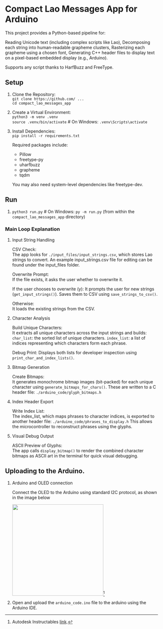 # Compact Lao Messages App for Arduino

This project provides a Python-based pipeline for:

Reading Unicode text (including complex scripts like Lao),
Decomposing each string into human-readable grapheme clusters,
Rasterizing each grapheme using a chosen font,
Generating C++ header files to display text on a pixel-based embedded display (e.g., Arduino).

Supports any script thanks to HarfBuzz and FreeType.

## Setup

1. Clone the Repository:  
`git clone https://github.com/ ...`  
`cd compact_lao_messages_app`  
2. Create a Virtual Environment:  
`python3 -m venv .venv`  
`source .venv/bin/activate`   # On Windows: `.venv\Scripts\activate`
3. Install Dependencies:  
`pip install -r requirements.txt`  

    Required packages include:
    * Pillow
    * freetype-py
    * uharfbuzz
    * grapheme
    * tqdm

    You may also need system-level dependencies like freetype-dev.

## Run

1. `python3 run.py` # On Windows: `py -m run.py` (from within the `compact_lao_messages_app` directory)

### Main Loop Explanation

1.  Input String Handling

    CSV Check:  
    The app looks for `./input_files/input_strings.csv`, which stores Lao strings to convert. An example input_strings.csv file for editing can be found under the input_files folder.

    Overwrite Prompt:  
    If the file exists, it asks the user whether to overwrite it.
    
    If the user chooses to overwrite (y): 
    It prompts the user for new strings (`get_input_strings()`).
    Saves them to CSV using `save_strings_to_csv()`.

    Otherwise:  
    It loads the existing strings from the CSV.

3.  Character Analysis

    Build Unique Characters:  
    It extracts all unique characters across the input strings and builds:
    `char_list`: the sorted list of unique characters.
    `index_list`: a list of indices representing which characters form each phrase.

     Debug Print:
    Displays both lists for developer inspection using `print_char_and_index_lists()`.

4.  Bitmap Generation

    Create Bitmaps:  
    It generates monochrome bitmap images (bit-packed) for each unique character using `generate_bitmaps_for_chars()`.
    These are written to a C header file: `./arduino_code/glyph_bitmaps.h`

5.  Index Header Export

    Write Index List:  
    The index_list, which maps phrases to character indices, is exported to another header file:
    `./arduino_code/phrases_to_display.h`
    This allows the microcontroller to reconstruct phrases using the glyphs.

6.  Visual Debug Output

    ASCII Preview of Glyphs:  
    The app calls `display_bitmap()` to render the combined character bitmaps as ASCII art in the terminal for quick visual debugging.

## Uploading to the Arduino. 

1.  Arduino and OLED connection

    Connect the OLED to the Arduino using standard I2C protocol, as shown in the image below


    <img src="https://github.com/user-attachments/assets/4d621d55-6ca1-4c4c-ba90-db2016acd8e0" width="300">[^1]

3. Open and upload the `arduino_code.ino` file to the arduino using the Arduino IDE.


[^1]: Autodesk Instructables [link](https://www.instructables.com/OLED-I2C-DISPLAY-WITH-ARDUINO-Tutorial/).
